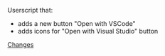 Userscript that:
* adds a new button "Open with VSCode"
* adds icons for "Open with Visual Studio" button

[Changes](https://vanowm.github.io/userscript_github-open_with_vscode/CHANGES.html)